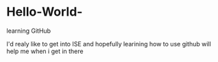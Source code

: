 # Hello-World-
learning GitHub

I'd realy like to get into ISE and hopefully learining how to use github will help me when i get in there
